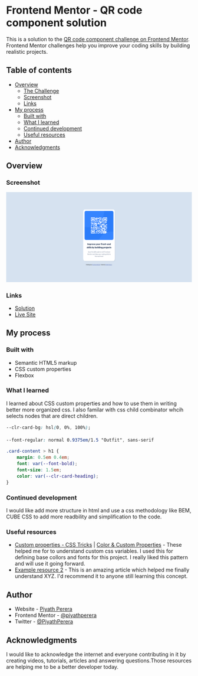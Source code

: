 # Frontend Mentor - QR code component solution

This is a solution to the [QR code component challenge on Frontend Mentor](https://www.frontendmentor.io/challenges/qr-code-component-iux_sIO_H). Frontend Mentor challenges help you improve your coding skills by building realistic projects. 

## Table of contents

- [Overview](#overview)
  - [The Challenge](#the-challenge)
  - [Screenshot](#screenshot)
  - [Links](#links)
- [My process](#my-process)
  - [Built with](#built-with)
  - [What I learned](#what-i-learned)
  - [Continued development](#continued-development)
  - [Useful resources](#useful-resources)
- [Author](#author)
- [Acknowledgments](#acknowledgments)

## Overview

### Screenshot

![](./images/screenshot.png)

### Links

- [Solution](https://www.frontendmentor.io/solutions/qr-code-component-using-html-and-css-rkkG2nDVc)
- [Live Site](https://frontend-mentor-challeneges.netlify.app/qr-code-component-main/)

## My process

### Built with

- Semantic HTML5 markup
- CSS custom properties
- Flexbox

### What I learned

I learned about CSS custom properties and how to use them in writing better more organized css. I also familar with css child combinator whcih selects nodes that are direct children. 


```css
--clr-card-bg: hsl(0, 0%, 100%);

--font-regular: normal 0.9375em/1.5 "Outfit", sans-serif
```
```css
.card-content > h1 {
    margin: 0.5em 0.4em;
    font: var(--font-bold);
    font-size: 1.5em;
    color: var(--clr-card-heading);
}
```

### Continued development

I would like add more structure in html and use a css methodology like BEM, CUBE CSS to add more readbility and simplification to the code.

### Useful resources

- [Custom properties - CSS Tricks](https://css-tricks.com/a-complete-guide-to-custom-properties/) | [Color & Custom Properties](https://www.youtube.com/watch?v=HxJnvCOC2vQ) - These helped me for to understand custom css variables. I used this for defining base collors and fonts for this project. I really liked this pattern and will use it going forward.
- [Example resource 2](https://www.example.com) - This is an amazing article which helped me finally understand XYZ. I'd recommend it to anyone still learning this concept.

## Author

- Website - [Piyath Perera](https://piyathperera.netlify.app)
- Frontend Mentor - [@piyathperera](https://www.frontendmentor.io/profile/piyathperera)
- Twitter - [@PiyathPerera](https://www.twitter.com/yourusername)

## Acknowledgments

I would like to acknowledge the internet and everyone contributing in it by creating videos, tutorials, articles and answering questions.Those resources are helping me to be a better developer today.
